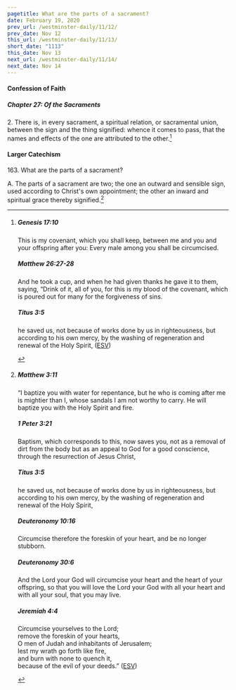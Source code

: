 ```yaml
---
pagetitle: What are the parts of a sacrament?
date: February 19, 2020
prev_url: /westminster-daily/11/12/
prev_date: Nov 12
this_url: /westminster-daily/11/13/
short_date: "1113"
this_date: Nov 13
next_url: /westminster-daily/11/14/
next_date: Nov 14
---
```


#### Confession of Faith

##### Chapter 27: Of the Sacraments

<span class="q">2.</span> There is, in every sacrament, a spiritual relation, or sacramental union, between the sign and the thing signified: whence it comes to pass, that the names and effects of the one are attributed to the other.[^fnref:wcf1]

[^fnref:wcf1]: <div class="esv"><h5>Genesis 17:10</h5> <div class="esv-text"><p id="p01017010.01-1">This is my covenant, which you shall keep, between me and you and your offspring after you: Every male among you shall be circumcised.</p> </div><h5>Matthew 26:27-28</h5> <div class="esv-text"><p id="p40026027.01-2">And he took a cup, and when he had given thanks he gave it to them, saying, <span class="woc">&#8220;Drink of it, all of you,</span> <span class="woc">for this is my blood of the covenant, which is poured out for many for the forgiveness of sins.</span></p> </div><h5>Titus 3:5</h5> <div class="esv-text"><p id="p56003005.01-3">he saved us, not because of works done by us in righteousness, but according to his own mercy, by the washing of regeneration and renewal of the Holy Spirit,  (<a href="http://www.esv.org" class="copyright">ESV</a>)</p> </div> </div>


#### Larger Catechism

<span class="q">163.</span> What are the parts of a sacrament?

<span class="q">A.</span> The parts of a sacrament are two; the one an outward and sensible sign, used according to Christ's own appointment; the other an inward and spiritual grace thereby signified.[^fnref:wlc1]


[^fnref:wlc1]: <div class="esv"><h5>Matthew 3:11</h5> <div class="esv-text"><p id="p40003011.01-1">&#8220;I baptize you with water for repentance, but he who is coming after me is mightier than I, whose sandals I am not worthy to carry. He will baptize you with the Holy Spirit and fire.</p> </div><h5>1 Peter 3:21</h5> <div class="esv-text"><p id="p60003021.01-2">Baptism, which corresponds to this, now saves you, not as a removal of dirt from the body but as an appeal to God for a good conscience, through the resurrection of Jesus Christ,</p> </div><h5>Titus 3:5</h5> <div class="esv-text"><p id="p56003005.01-3">he saved us, not because of works done by us in righteousness, but according to his own mercy, by the washing of regeneration and renewal of the Holy Spirit,</p> </div><h5>Deuteronomy 10:16</h5> <div class="esv-text"><p id="p05010016.01-4">Circumcise therefore the foreskin of your heart, and be no longer stubborn.</p> </div><h5>Deuteronomy 30:6</h5> <div class="esv-text"><p id="p05030006.01-5">And the <span class="small-caps">Lord</span> your God will circumcise your heart and the heart of your offspring, so that you will love the <span class="small-caps">Lord</span> your God with all your heart and with all your soul, that you may live.</p> </div><h5>Jeremiah 4:4</h5> <div class="esv-text"><div class="block-indent"> <p class="line-group" id="p24004004.01-6">Circumcise yourselves to the <span class="small-caps">Lord</span>;<br /> <span class="indent"></span>remove the foreskin of your hearts,<br /> <span class="indent"></span>O men of Judah and inhabitants of Jerusalem;<br /> lest my wrath go forth like fire,<br /> <span class="indent"></span>and burn with none to quench it,<br /> <span class="indent"></span>because of the evil of your deeds.&#8221;  (<a href="http://www.esv.org" class="copyright">ESV</a>)</p> </div> </div> </div>

